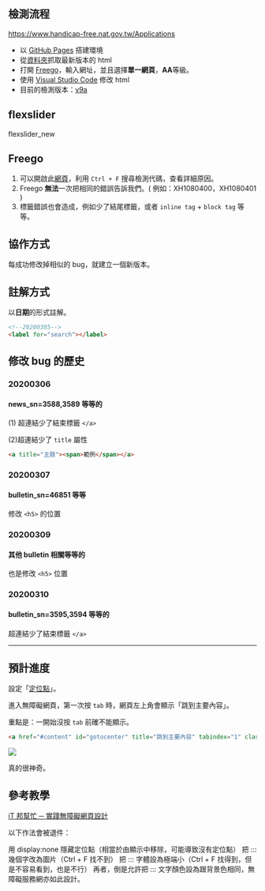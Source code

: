 ## 檢測流程


https://www.handicap-free.nat.gov.tw/Applications





- 以 [GitHub Pages](https://pages.github.com/) 搭建環境
- 從[資料夾](https://webhd.ncyu.edu.tw/share.cgi?ssid=07WBEfX)抓取最新版本的 html
- 打開 [Freego](https://www.handicap-free.nat.gov.tw/Download/Detail/1375?Category=52)，輸入網址，並且選擇**單一網頁**，**AA**等級。
- 使用 [Visual Studio Code](https://code.visualstudio.com/) 修改 html
- 目前的檢測版本：[v9a](https://kevinhsu7361.github.io/NCYU/index2021_v9a.html)

## flexslider

flexslider_new

## Freego

1. 可以開啟此[網頁](https://www.handicap-free.nat.gov.tw/Accessible/Detail/144?Category=46)，利用 `Ctrl + F` 搜尋檢測代碼，查看詳細原因。
2. Freego **無法**一次把相同的錯誤告訴我們。( 例如：XH1080400，XH1080401 )
3. 標籤錯誤也會造成，例如少了結尾標籤，或者 `inline tag` + `block tag` 等等。

## 協作方式

每成功修改掉相似的 bug，就建立一個新版本。

## 註解方式

以**日期**的形式註解。

```html
<!--20200305-->
<label for="search"></label>
```

## 修改 bug 的歷史

### 20200306

#### news_sn=3588,3589 等等的

(1) 超連結少了結束標籤 `</a>`

(2)超連結少了 `title` 屬性

```html
<a title="主題"><span>範例</span></a>
```

### 20200307

#### bulletin_sn=46851 等等

修改 `<h5>` 的位置

### 20200309

#### 其他 bulletin 相關等等的

也是修改 `<h5>` 位置

### 20200310

#### bulletin_sn=3595,3594 等等的

超連結少了結束標籤 `</a>`

---

## 預計進度

設定「[定位點](https://www.handicap-free.nat.gov.tw/Questions/Detail/82?Category=33)」。

進入無障礙網頁，第一次按 `tab` 時，網頁左上角會顯示「跳到主要內容」。

重點是：一開始沒按 `tab` 前確不能顯示。

```html
<a href="#content" id="gotocenter" title="跳到主要內容" tabindex="1" class="sr-only sr-only-focusable">跳到主要內容</a>
```

![](https://i.imgur.com/CsrDKCG.png)

真的很神奇。

## 參考教學

[iT 邦幫忙 ─ 實踐無障礙網頁設計](https://ithelp.ithome.com.tw/users/20108045/ironman/2454)

以下作法會被退件：

用 display:none 隱藏定位點（相當於由顯示中移除，可能導致沒有定位點）
把 ::: 幾個字改為圖片（Ctrl + F 找不到）
把 ::: 字體設為極端小（Ctrl + F 找得到，但是不容易看到，也是不行）
再者，倒是允許把 ::: 文字顏色設為跟背景色相同，無障礙服務網亦如此設計。